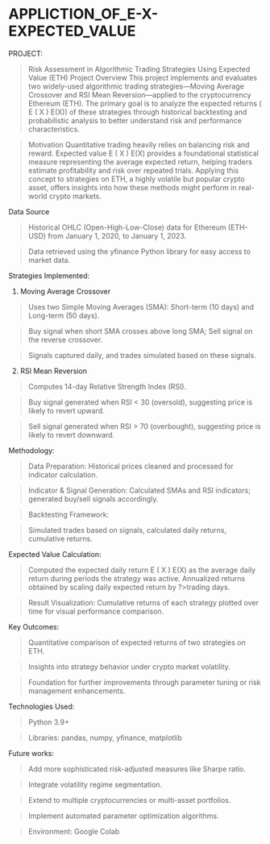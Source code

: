 # APPLICTION_OF_E-X-EXPECTED_VALUE

PROJECT:

>Risk Assessment in Algorithmic Trading Strategies Using Expected Value (ETH)
 >Project Overview
This project implements and evaluates two widely-used algorithmic trading strategies—Moving Average Crossover and RSI Mean Reversion—applied to the cryptocurrency Ethereum (ETH). The primary goal is to analyze the expected returns (
E
(
X
)
E(X)) of these strategies through historical backtesting and probabilistic analysis to better understand risk and performance characteristics.

>Motivation
Quantitative trading heavily relies on balancing risk and reward. Expected value 
E
(
X
)
E(X) provides a foundational statistical measure representing the average expected return, helping traders estimate profitability and risk over repeated trials. Applying this concept to strategies on ETH, a highly volatile but popular crypto asset, offers insights into how these methods might perform in real-world crypto markets.

Data Source

>Historical OHLC (Open-High-Low-Close) data for Ethereum (ETH-USD) from January 1, 2020, to January 1, 2023.

>Data retrieved using the yfinance Python library for easy access to market data.

Strategies Implemented:

1. Moving Average Crossover
>Uses two Simple Moving Averages (SMA): Short-term (10 days) and Long-term (50 days).

>Buy signal when short SMA crosses above long SMA; Sell signal on the reverse crossover.

>Signals captured daily, and trades simulated based on these signals.

2. RSI Mean Reversion

>Computes 14-day Relative Strength Index (RSI).

>Buy signal generated when RSI < 30 (oversold), suggesting price is likely to revert upward.

>Sell signal generated when RSI > 70 (overbought), suggesting price is likely to revert downward.



Methodology:

>Data Preparation:
  >Historical prices cleaned and processed for indicator calculation.

>Indicator & Signal Generation:
 > Calculated SMAs and RSI indicators; generated buy/sell signals accordingly.

>Backtesting Framework:

 >Simulated trades based on signals, calculated daily returns, cumulative returns.

Expected Value Calculation:
>Computed the expected daily return 
E
(
X
)
>E(X) as the average daily return during periods the strategy was active. Annualized returns obtained by scaling daily expected return by ?>trading days.

>Result Visualization:
>Cumulative returns of each strategy plotted over time for visual performance comparison.

Key Outcomes:

>Quantitative comparison of expected returns of two strategies on ETH.

>Insights into strategy behavior under crypto market volatility.

>Foundation for further improvements through parameter tuning or risk management enhancements.

Technologies Used:

>Python 3.9+

>Libraries: pandas, numpy, yfinance, matplotlib

Future works:

>Add more sophisticated risk-adjusted measures like Sharpe ratio.

>Integrate volatility regime segmentation.

>Extend to multiple cryptocurrencies or multi-asset portfolios.

>Implement automated parameter optimization algorithms.


>Environment: Google Colab


